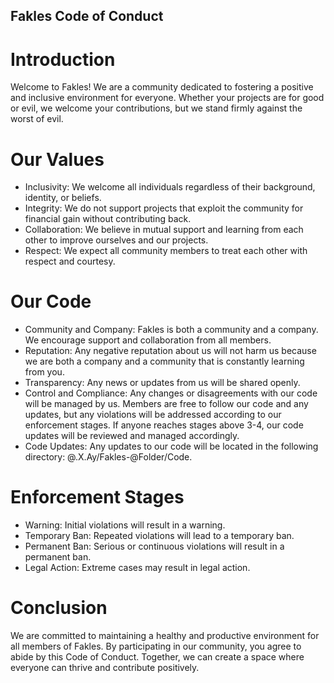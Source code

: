 ## Fakles Code of Conduct
# Introduction
Welcome to Fakles! We are a community dedicated to fostering a positive and inclusive environment for everyone. Whether your projects are for good or evil, we welcome your contributions, but we stand firmly against the worst of evil.

# Our Values
- Inclusivity: We welcome all individuals regardless of their background, identity, or beliefs.
- Integrity: We do not support projects that exploit the community for financial gain without contributing back.
- Collaboration: We believe in mutual support and learning from each other to improve ourselves and our projects.
- Respect: We expect all community members to treat each other with respect and courtesy.
# Our Code
- Community and Company: Fakles is both a community and a company. We encourage support and collaboration from all members.
- Reputation: Any negative reputation about us will not harm us because we are both a company and a community that is constantly learning from you.
- Transparency: Any news or updates from us will be shared openly.
- Control and Compliance: Any changes or disagreements with our code will be managed by us. Members are free to follow our code and any updates, but any violations will be addressed according to our enforcement stages. If anyone reaches stages above 3-4, our code updates will be reviewed and managed accordingly.
- Code Updates: Any updates to our code will be located in the following directory: @.X.Ay/Fakles-@Folder/Code.
# Enforcement Stages
- Warning: Initial violations will result in a warning.
- Temporary Ban: Repeated violations will lead to a temporary ban.
- Permanent Ban: Serious or continuous violations will result in a permanent ban.
- Legal Action: Extreme cases may result in legal action.
# Conclusion
We are committed to maintaining a healthy and productive environment for all members of Fakles. By participating in our community, you agree to abide by this Code of Conduct. Together, we can create a space where everyone can thrive and contribute positively.

